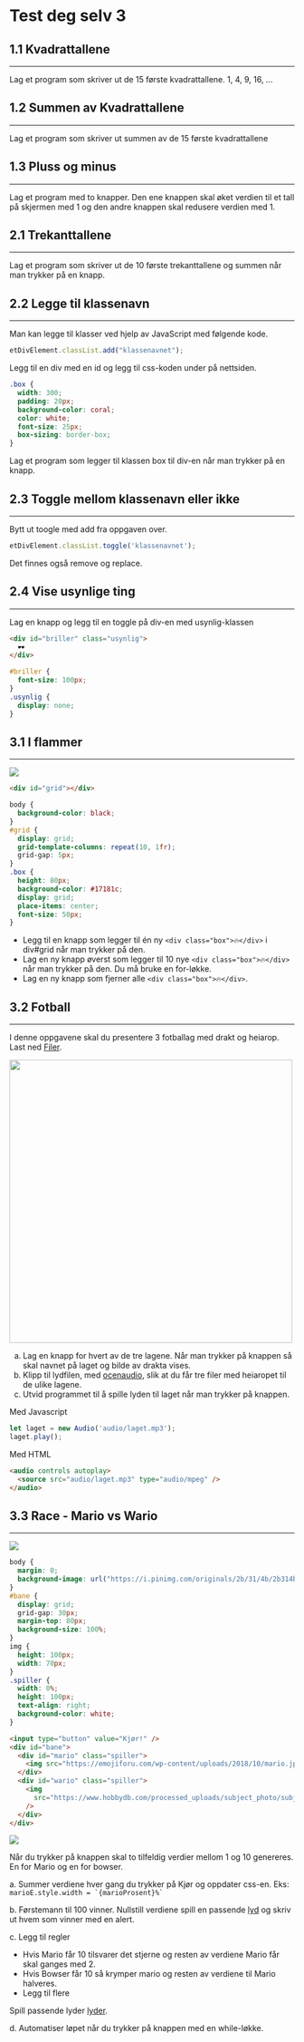 # Test deg selv 3

## 1.1 Kvadrattallene

---

Lag et program som skriver ut de 15 første kvadrattallene. 1, 4, 9, 16, ...

## 1.2 Summen av Kvadrattallene

---

Lag et program som skriver ut summen av de 15 første kvadrattallene

## 1.3 Pluss og minus

---

Lag et program med to knapper. Den ene knappen skal øket verdien til et tall på skjermen med 1 og den andre knappen skal redusere verdien med 1.

## 2.1 Trekanttallene

---

Lag et program som skriver ut de 10 første trekanttallene og summen når man trykker på en knapp.

## 2.2 Legge til klassenavn

---

Man kan legge til klasser ved hjelp av JavaScript med følgende kode.

```javascript
etDivElement.classList.add("klassenavnet");
```

Legg til en div med en id og legg til css-koden under på nettsiden.

```css
.box {
  width: 300;
  padding: 20px;
  background-color: coral;
  color: white;
  font-size: 25px;
  box-sizing: border-box;
}
```

Lag et program som legger til klassen box til div-en når man trykker på en knapp.

## 2.3 Toggle mellom klassenavn eller ikke

---

Bytt ut toogle med add fra oppgaven over.

```JavaScript
etDivElement.classList.toggle('klassenavnet');
```

Det finnes også remove og replace.

## 2.4 Vise usynlige ting

---

Lag en knapp og legg til en toggle på div-en med usynlig-klassen

```html
<div id="briller" class="usynlig">
  🕶️
</div>
```

```css
#briller {
  font-size: 100px;
}
.usynlig {
  display: none;
}
```

## 3.1 I flammer

---

<img src="img/grid.png">

```html
<div id="grid"></div>
```

```css
body {
  background-color: black;
}
#grid {
  display: grid;
  grid-template-columns: repeat(10, 1fr);
  grid-gap: 5px;
}
.box {
  height: 80px;
  background-color: #17181c;
  display: grid;
  place-items: center;
  font-size: 50px;
}
```

- Legg til en knapp som legger til én ny `<div class="box">🔥</div>` i div#grid når man trykker på den.
- Lag en ny knapp øverst som legger til 10 nye `<div class="box">🔥</div>` når man trykker på den. Du må bruke en for-løkke.
- Lag en ny knapp som fjerner alle `<div class="box">🔥</div>`.

## 3.2 Fotball

---

I denne oppgavene skal du presentere 3 fotballag med drakt og heiarop.
Last ned <a href="https://mrfylke-my.sharepoint.com/:u:/g/personal/mads_opstad_reistadbakk_mrfylke_no/EQ0l4CnIp2hOnpNneElPtkkB_22yGLiW4vw4UO9QQLvlTA?e=v0aZRD">Filer</a>.

<img src="https://scontent.fsvg1-1.fna.fbcdn.net/v/t1.0-9/92220762_245210226873804_2707486669740703744_n.jpg?_nc_cat=102&_nc_sid=9267fe&_nc_ohc=sZpIlS9nJR0AX_hGy6L&_nc_ht=scontent.fsvg1-1.fna&oh=9264618143465b64de8b995410b6c15a&oe=5F91BC8E" width="500px">

<ol type="a">
    <li>Lag en knapp for hvert av de tre lagene. Når man trykker på knappen så skal navnet på laget og bilde av drakta vises.</li>
    <li>Klipp til lydfilen, med <a href="https://www.ocenaudio.com">ocenaudio</a>, slik at du får tre filer med heiaropet til de ulike lagene.</li>
    <li>Utvid programmet til å spille lyden til laget når man trykker på knappen. </li>
</ol>

Med Javascript

```Javascript
let laget = new Audio('audio/laget.mp3');
laget.play();
```

Med HTML

```html
<audio controls autoplay>
  <source src="audio/laget.mp3" type="audio/mpeg" />
</audio>
```

## 3.3 Race - Mario vs Wario

---

<img src="https://vignette.wikia.nocookie.net/dbxfanon/images/f/f4/Mario_VS_Wario_DBX.jpg/revision/latest?cb=20190510183303">

```css
body {
  margin: 0;
  background-image: url("https://i.pinimg.com/originals/2b/31/4b/2b314be6c6e9c9a20a6d961a70203365.jpg");
}
#bane {
  display: grid;
  grid-gap: 30px;
  margin-top: 80px;
  background-size: 100%;
}
img {
  height: 100px;
  width: 70px;
}
.spiller {
  width: 0%;
  height: 100px;
  text-align: right;
  background-color: white;
}
```

```html
<input type="button" value="Kjør!" />
<div id="bane">
  <div id="mario" class="spiller">
    <img src="https://emojiforu.com/wp-content/uploads/2018/10/mario.jpg" />
  </div>
  <div id="wario" class="spiller">
    <img
      src="https://www.hobbydb.com/processed_uploads/subject_photo/subject_photo/image/25525/1495493401-1830-9870/Wario_large.jpg"
    />
  </div>
</div>
```

<img src="img/race.png">

Når du trykker på knappen skal to tilfeldig verdier mellom 1 og 10 genereres. En for Mario og en for bowser.

a. Summer verdiene hver gang du trykker på Kjør og oppdater css-en. Eks: `` marioE.style.width = `{marioProsent}%` ``

b. Førstemann til 100 vinner. Nullstill verdiene spill en passende <a href="https://themushroomkingdom.net/media/smb/wav">lyd</a> og skriv ut hvem som vinner med en alert.

c. Legg til regler

- Hvis Mario får 10 tilsvarer det stjerne og resten av verdiene Mario får skal ganges med 2.
- Hvis Bowser får 10 så krymper mario og resten av verdiene til Mario halveres.
- Legg til flere

Spill passende lyder <a href="https://themushroomkingdom.net/media/smb/wav">lyder</a>.

d. Automatiser løpet når du trykker på knappen med en while-løkke.
